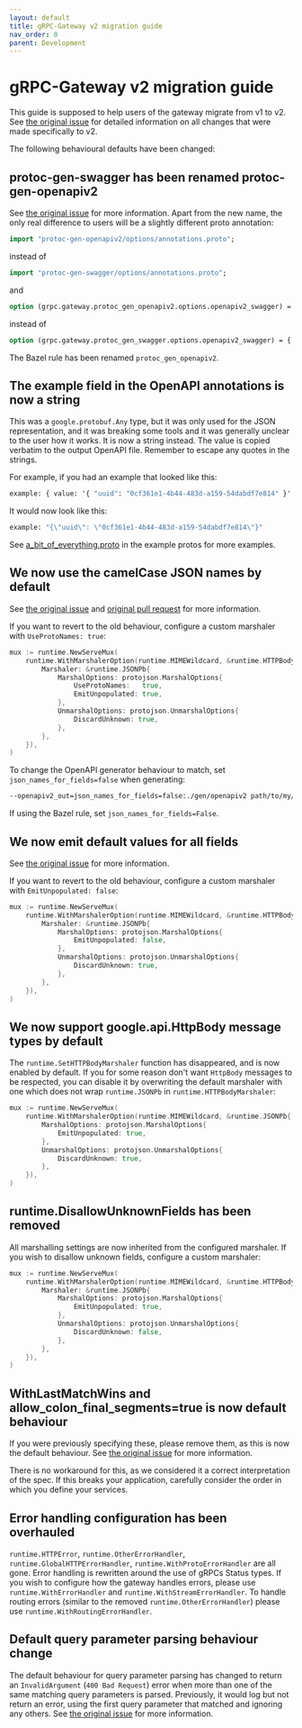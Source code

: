```yaml
---
layout: default
title: gRPC-Gateway v2 migration guide
nav_order: 0
parent: Development
---
```


# gRPC-Gateway v2 migration guide

This guide is supposed to help users of the gateway migrate from v1 to v2.
See [the original issue](https://github.com/monime-lab/grpc-gateway/issues/1223) for detailed information on all changes
that were made specifically to v2.

The following behavioural defaults have been changed:

## protoc-gen-swagger has been renamed protoc-gen-openapiv2

See [the original issue](https://github.com/monime-lab/grpc-gateway/issues/675)
for more information. Apart from the new name, the only real difference to users will be a slightly different proto
annotation:

```protobuf
import "protoc-gen-openapiv2/options/annotations.proto";
```

instead of

```protobuf
import "protoc-gen-swagger/options/annotations.proto";
```

and

```protobuf
option (grpc.gateway.protoc_gen_openapiv2.options.openapiv2_swagger) = {
```

instead of

```protobuf
option (grpc.gateway.protoc_gen_swagger.options.openapiv2_swagger) = {
```

The Bazel rule has been renamed `protoc_gen_openapiv2`.

## The example field in the OpenAPI annotations is now a string

This was a `google.protobuf.Any` type, but it was only used for the JSON representation, and it was breaking some tools and it was generally unclear to the user how it works. It is now a string instead. The value is copied verbatim to the output OpenAPI file. Remember to escape any quotes in the strings.

For example, if you had an example that looked like this:

```protobuf
example: { value: '{ "uuid": "0cf361e1-4b44-483d-a159-54dabdf7e814" }' }
```

It would now look like this:

```protobuf
example: "{\"uuid\": \"0cf361e1-4b44-483d-a159-54dabdf7e814\"}"
```

See [a_bit_of_everything.proto](https://github.com/monime-lab/grpc-gateway/blob/master/examples/internal/proto/examplepb/a_bit_of_everything.proto)
in the example protos for more examples.

## We now use the camelCase JSON names by default

See [the original issue](https://github.com/monime-lab/grpc-gateway/issues/375) and
[original pull request](https://github.com/monime-lab/grpc-gateway/pull/540) for more information.

If you want to revert to the old behaviour, configure a custom marshaler with `UseProtoNames: true`:

```go
mux := runtime.NewServeMux(
	runtime.WithMarshalerOption(runtime.MIMEWildcard, &runtime.HTTPBodyMarshaler{
		Marshaler: &runtime.JSONPb{
			MarshalOptions: protojson.MarshalOptions{
				UseProtoNames:   true,
				EmitUnpopulated: true,
			},
			UnmarshalOptions: protojson.UnmarshalOptions{
				DiscardUnknown: true,
			},
		},
	}),
)
```

To change the OpenAPI generator behaviour to match, set `json_names_for_fields=false` when generating:

```sh
--openapiv2_out=json_names_for_fields=false:./gen/openapiv2 path/to/my/proto/v1/myproto.proto
```

If using the Bazel rule, set `json_names_for_fields=False`.

## We now emit default values for all fields

See [the original issue](https://github.com/monime-lab/grpc-gateway/issues/233)
for more information.

If you want to revert to the old behaviour, configure a custom marshaler with
`EmitUnpopulated: false`:

```go
mux := runtime.NewServeMux(
	runtime.WithMarshalerOption(runtime.MIMEWildcard, &runtime.HTTPBodyMarshaler{
		Marshaler: &runtime.JSONPb{
			MarshalOptions: protojson.MarshalOptions{
				EmitUnpopulated: false,
			},
			UnmarshalOptions: protojson.UnmarshalOptions{
				DiscardUnknown: true,
			},
		},
	}),
)
```

## We now support google.api.HttpBody message types by default

The `runtime.SetHTTPBodyMarshaler` function has disappeared, and is now
enabled by default. If you for some reason don't want `HttpBody` messages to be
respected, you can disable it by overwriting the default marshaler with one which
does not wrap `runtime.JSONPb` in `runtime.HTTPBodyMarshaler`:

```go
mux := runtime.NewServeMux(
	runtime.WithMarshalerOption(runtime.MIMEWildcard, &runtime.JSONPb{
		MarshalOptions: protojson.MarshalOptions{
			EmitUnpopulated: true,
		},
		UnmarshalOptions: protojson.UnmarshalOptions{
			DiscardUnknown: true,
		},
	}),
)
```

## runtime.DisallowUnknownFields has been removed

All marshalling settings are now inherited from the configured marshaler. If you wish
to disallow unknown fields, configure a custom marshaler:

```go
mux := runtime.NewServeMux(
	runtime.WithMarshalerOption(runtime.MIMEWildcard, &runtime.HTTPBodyMarshaler{
		Marshaler: &runtime.JSONPb{
			MarshalOptions: protojson.MarshalOptions{
				EmitUnpopulated: true,
			},
			UnmarshalOptions: protojson.UnmarshalOptions{
				DiscardUnknown: false,
			},
		},
	}),
)
```

## WithLastMatchWins and allow_colon_final_segments=true is now default behaviour

If you were previously specifying these, please remove them, as this is now
the default behaviour. See [the original issue](https://github.com/monime-lab/grpc-gateway/issues/224) for more
information.

There is no workaround for this, as we considered it a correct interpretation of the spec. If this breaks your
application, carefully consider the order in which you define your services.

## Error handling configuration has been overhauled

`runtime.HTTPError`, `runtime.OtherErrorHandler`, `runtime.GlobalHTTPErrorHandler`, `runtime.WithProtoErrorHandler` are all gone. Error handling is rewritten around the use of gRPCs Status types. If you wish to configure how the gateway handles errors, please use `runtime.WithErrorHandler` and `runtime.WithStreamErrorHandler`. To handle routing errors (similar to the removed `runtime.OtherErrorHandler`) please use `runtime.WithRoutingErrorHandler`.

## Default query parameter parsing behaviour change

The default behaviour for query parameter parsing has changed to return an `InvalidArgument` (`400 Bad Request`) error
when more than one of the same matching query parameters is parsed. Previously, it would log but not return an error,
using the first query parameter that matched and ignoring any others.
See [the original issue](https://github.com/monime-lab/grpc-gateway/issues/2632) for more information.